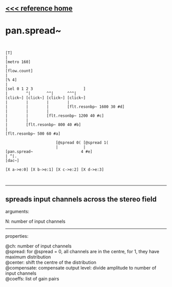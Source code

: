 [<<< reference home](ceammc_lib.md)
---

# pan.spread~

```


[T]
|
[metro 160]
|
[flow.count]
|
[% 4]
|
[sel 0 1 2 3                      ]
|        ^|       ^^|      ^^^|
[click~] [click~] [click~] [click~]
|        |        |        |
|        |        |        [flt.resonbp~ 1600 30 #d]
|        |        |
|        |        [flt.resonbp~ 1200 40 #c]
|        |
|        [flt.resonbp~ 800 40 #b]
|
[flt.resonbp~ 500 60 #a]

                      [@spread 0( [@spread 1(
                      |           |
[pan.spread~                     4 #e]
| ^|.
[dac~]

[X a->e:0] [X b->e:1] [X c->e:2] [X d->e:3]

            
```
---
spreads input channels across the stereo field
---
arguments:

N: number of input
            channels<br>

---
properties:

@ch: 
            number of input channels<br>
@spread: for @spread
            = 0, all channels are in the centre, for 1, they have maximum distribution<br>
@center: shift
            the centre of the distribution<br>
@compensate: compensate output level:
            divide amplitude to number of input channels<br>
@coeffs: list of gain pairs<br>

